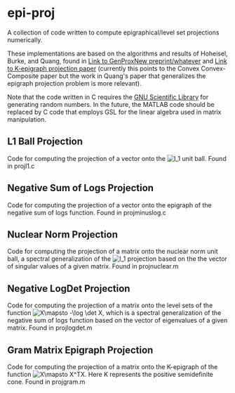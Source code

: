# epi-proj
A collection of code written to compute epigraphical/level set projections numerically.

These implementations are based on the algorithms and results of Hoheisel, Burke, and Quang, found in [Link to GenProxNew preprint/whatever](https://math.mcgill.ca/hoheisel/) and [Link to K-epigraph projection paper](https://arxiv.org/abs/1907.08318v2) (currently this points to the Convex Convex-Composite paper but the work in Quang's paper that generalizes the epigraph projection problem is more relevant).

Note that the code written in C requires the [GNU Scientific Library](https://www.gnu.org/software/gsl/) for generating random numbers. In the future, the MATLAB code should be replaced by C code that employs GSL for the linear algebra used in matrix manipulation.

## L1 Ball Projection
Code for computing the projection of a vector onto the <img src="https://latex.codecogs.com/svg.latex?l_1" title="l_1" /> unit ball. Found in projl1.c  

## Negative Sum of Logs Projection
Code for computing the projection of a vector onto the epigraph of the negative sum of logs function. Found in projminuslog.c

## Nuclear Norm Projection
Code for computing the projection of a matrix onto the nuclear norm unit ball, a spectral generalization of the <img src="https://latex.codecogs.com/svg.latex?l_1" title="l_1" /> projection based on the the vector of singular values of a given matrix. Found in projnuclear.m

## Negative LogDet Projection
Code for computing the projection of a matrix onto the level sets of the function <img src="https://latex.codecogs.com/svg.latex?X\mapsto&space;-\log&space;\det&space;X" title="X\mapsto -\log \det X" />, which is a spectral generalization of the negative sum of logs function based on the vector of eigenvalues of a given matrix. Found in projlogdet.m

## Gram Matrix Epigraph Projection
Code for computing the projection of a matrix onto the K-epigraph of the function <img src="https://latex.codecogs.com/svg.latex?X\mapsto&space;X^TX" title="X\mapsto X^TX" />. Here K represents the positive semidefinite cone. Found in projgram.m
